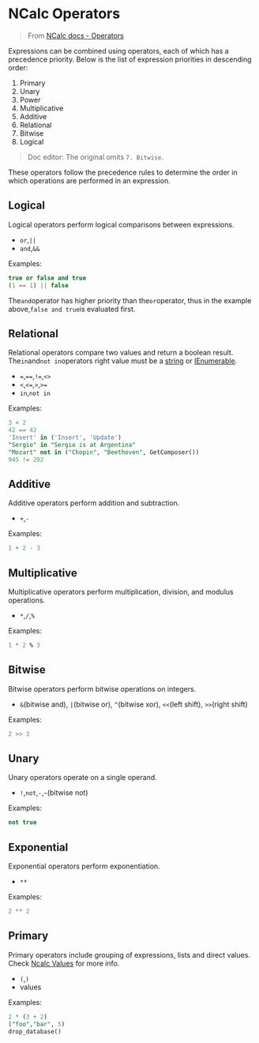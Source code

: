 # NCalc Operators

> From [NCalc docs - Operators](https://ncalc.github.io/ncalc/articles/operators.html)

Expressions can be combined using operators, each of which has a precedence priority. Below is the list of expression priorities in descending order:

1. Primary
2. Unary
3. Power
4. Multiplicative
5. Additive
6. Relational
7. Bitwise
8. Logical

> Doc editor: The original omits `7. Bitwise`.

These operators follow the precedence rules to determine the order in which operations are performed in an expression.

## Logical

Logical operators perform logical comparisons between expressions.

* `or`,`||`
* `and`,`&&`

Examples:

```sql
true or false and true
(1 == 1) || false
```

The`and`operator has higher priority than the`or`operator, thus in the example above,`false and true`is evaluated first.

## Relational

Relational operators compare two values and return a boolean result.  
The`in`and`not in`operators right value must be a [string](https://learn.microsoft.com/dotnet/api/system.string) or [IEnumerable](https://learn.microsoft.com/dotnet/api/system.collections.ienumerable).

* `=`,`==`,`!=`,`<>`
* `<`,`<=`,`>`,`>=`
* `in`,`not in`

Examples:

```sql
3 < 2 
42 == 42 
'Insert' in ('Insert', 'Update') 
"Sergio" in "Sergio is at Argentina" 
"Mozart" not in ("Chopin", "Beethoven", GetComposer())
945 != 202
```

## Additive

Additive operators perform addition and subtraction.

* `+`,`-`

Examples:

```sql
1 + 2 - 3
```

## Multiplicative

Multiplicative operators perform multiplication, division, and modulus operations.

* `*`,`/`,`%`

Examples:

```sql
1 * 2 % 3
```

## Bitwise

Bitwise operators perform bitwise operations on integers.

* `&`(bitwise and), `|`(bitwise or), `^`(bitwise xor), `<<`(left shift), `>>`(right shift)

Examples:

```sql
2 >> 3
```

## Unary

Unary operators operate on a single operand.

* `!`,`not`,`-`,`~`(bitwise not)

Examples:

```sql
not true
```

## Exponential

Exponential operators perform exponentiation.

* `**`

Examples:

```sql
2 ** 2
```

## Primary

Primary operators include grouping of expressions, lists and direct values. Check [Ncalc Values](values) for more info.

* `(`,`)`
* values

Examples:

```sql
2 * (3 + 2)
("foo","bar", 5)
drop_database()
```